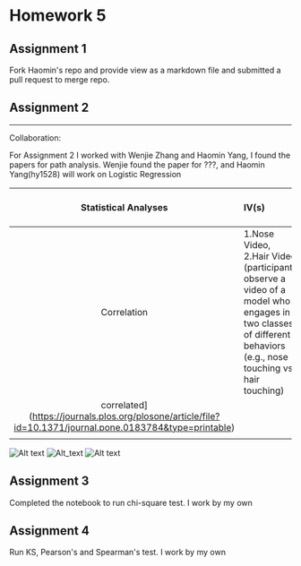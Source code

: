 
# Homework 5

## Assignment 1

Fork Haomin's repo and provide view as a markdown file and submitted a pull request to merge repo.


## Assignment 2

----

Collaboration:

For Assignment 2 I worked with Wenjie Zhang and Haomin Yang, I found the papers for path analysis. 
Wenjie found the paper for ???, and Haomin Yang(hy1528) will work on Logistic Regression

| **Statistical Analyses**	|  **IV(s)**  |  **IV type(s)** |  **DV(s)**  |  **DV type(s)**  |  **Control Var** | **Control Var type**  | **Question to be answered** | **_H0_** | **alpha** | **link to paper**| 
|:----------:|:----------|:------------|:-------------|:-------------|:------------|:------------- |:------------------|:----:|:-------:|:-------|
Correlation	| 1.Nose Video, 2.Hair Video (participants observe a video of a model who engages in two classes of different behaviors (e.g., nose touching vs. hair touching) | Categorical | Ammount of Performed Action| numerical | 1.Amount of friends 2.Learning style 3.Regulatory Focus | Categorial | 	Do Mimicry and automatic imitation are correlated | , mimicry and automatic imitation are not positively correlated | 0.05 | [Mimicry and automatic imitation are not
correlated](https://journals.plos.org/plosone/article/file?id=10.1371/journal.pone.0183784&type=printable) |
  |||||||||
  
  
![Alt text](../journal.pone.0183784.t001.PNG)
![Alt_text](../journal.pone.0183784.g001.PNG)
![Alt text](../journal.pone.0183784.g002.PNG)



## Assignment 3
Completed the notebook to run chi-square test. I work by my own

## Assignment 4

Run KS, Pearson's and Spearman's test. I work by my own